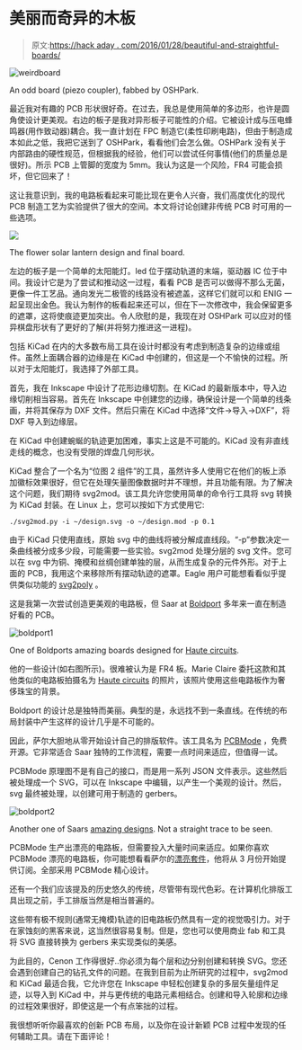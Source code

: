 # 美丽而奇异的木板

> 原文:[https://hack aday . com/2016/01/28/beautiful-and-straightful-boards/](https://hackaday.com/2016/01/28/beautiful-and-bizarre-boards/)

![weirdboard](../Images/28f57cd2d8afe625a4075688c1c60d7a.png)

An odd board (piezo coupler), fabbed by OSHPark.

最近我对有趣的 PCB 形状很好奇。在过去，我总是使用简单的多边形，也许是圆角使设计更美观。右边的板子是我对异形板子可能性的介绍。它被设计成与压电蜂鸣器(用作致动器)耦合。我一直计划在 FPC 制造它(柔性印刷电路)，但由于制造成本如此之低，我把它送到了 OSHPark，看看他们会怎么做。OSHPark 没有关于内部路由的硬性规范，但根据我的经验，他们可以尝试任何事情(他们的质量总是很好)。所示 PCB 上管脚的宽度为 5mm。我认为这是一个风险，FR4 可能会损坏，但它回来了！

这让我意识到，我的电路板看起来可能比现在更令人兴奋，我们高度优化的现代 PCB 制造工艺为实验提供了很大的空间。本文将讨论创建非传统 PCB 时可用的一些选项。

![](../Images/36969d00835941e152aadd333b1e521b.png)

The flower solar lantern design and final board.

左边的板子是一个简单的太阳能灯。led 位于摆动轨道的末端，驱动器 IC 位于中间。我设计它是为了尝试和推动这一过程，看看 PCB 是否可以做得不那么无菌，更像一件工艺品。通向发光二极管的线路没有被遮盖，这样它们就可以和 ENIG 一起呈现出金色。我认为制作的板看起来还可以，但在下一次修改中，我会保留更多的遮罩，这将使痕迹更加突出。令人欣慰的是，我现在对 OSHPark 可以应对的怪异棋盘形状有了更好的了解(并将努力推进这一进程)。

包括 KiCad 在内的大多数布局工具在设计时都没有考虑到制造复杂的边缘或组件。虽然上面耦合器的边缘是在 KiCad 中创建的，但这是一个不愉快的过程。所以对于太阳能灯，我选择了外部工具。

首先，我在 Inkscape 中设计了花形边缘切割。在 KiCad 的最新版本中，导入边缘切削相当容易。首先在 Inkscape 中创建您的边缘，确保设计是一个简单的线条画，并将其保存为 DXF 文件。然后只需在 KiCad 中选择“文件->导入->DXF”，将 DXF 导入到边缘层。

在 KiCad 中创建蜿蜒的轨迹更加困难，事实上这是不可能的。KiCad 没有非直线走线的概念，也没有受限的焊盘几何形状。

KiCad 整合了一个名为“位图 2 组件”的工具，虽然许多人使用它在他们的板上添加徽标效果很好，但它在处理矢量图像数据时并不理想，并且功能有限。为了解决这个问题，我们期待 svg2mod。该工具允许您使用简单的命令行工具将 svg 转换为 KiCad 封装。在 Linux 上，您可以按如下方式使用它:

```
./svg2mod.py -i ~/design.svg -o ~/design.mod -p 0.1
```

由于 KiCad 只使用直线，原始 svg 中的曲线将被分解成直线段。“-p”参数决定一条曲线被分成多少段，可能需要一些实验。svg2mod 处理分层的 svg 文件。您可以在 svg 中为铜、掩模和丝绸创建单独的层，从而生成复杂的元件外形。对于上面的 PCB，我用这个来移除所有摆动轨迹的遮罩。Eagle 用户可能想看看似乎提供类似功能的 [svg2poly](https://github.com/cmonr/Eagle-ULPs) 。

这是我第一次尝试创造更美观的电路板，但 Saar at [Boldport](http://www.boldport.com/) 多年来一直在制造好看的 PCB。

![boldport1](../Images/93a8975feafc764d845e8c892f69ab43.png)

One of Boldports amazing boards designed for [Haute circuits](http://boldport.com/hautecircuits).

他的一些设计(如右图所示)。很难被认为是 FR4 板。Marie Claire 委托这款和其他类似的电路板拍摄名为 [Haute circuits](http://www.boldport.com/blog/2015/11/25/haute-circuits) 的照片，该照片使用这些电路板作为奢侈珠宝的背景。

Boldport 的设计总是独特而美丽。典型的是，永远找不到一条直线。在传统的布局封装中产生这样的设计几乎是不可能的。

因此，萨尔大胆地从零开始设计自己的排版软件。该工具名为 [PCBMode](http://pcbmode.com/) ，免费开源。它非常适合 Saar 独特的工作流程，需要一点时间来适应，但值得一试。

PCBMode 原理图不是有自己的接口，而是用一系列 JSON 文件表示。这些然后被处理成一个 SVG，可以在 Inkscape 中编辑，以产生一个美观的设计。然后，svg 最终被处理，以创建可用于制造的 gerbers。

![boldport2](../Images/1d4dd141233a841fbdc47840ecfc79de.png)

Another one of Saars [amazing designs](http://boldport.com/nutclough). Not a straight trace to be seen.

PCBMode 生产出漂亮的电路板，但需要投入大量时间来适应。如果你喜欢 PCBMode 漂亮的电路板，你可能想看看萨尔的[漂亮套件](https://boldport.cratejoy.com/)，他将从 3 月份开始提供订阅。全部采用 PCBMode 精心设计。

还有一个我们应该提及的历史悠久的传统，尽管带有现代色彩。在计算机化排版工具出现之前，手工排版当然是相当普遍的。

这些带有极不规则(通常无掩模)轨迹的旧电路板仍然具有一定的视觉吸引力。对于在家蚀刻的黑客来说，这当然很容易复制。但是，您也可以使用商业 fab 和工具将 SVG 直接转换为 gerbers 来实现类似的美感。

为此目的，Cenon 工作得很好..你必须为每个层和边分别创建和转换 SVG。您还会遇到创建自己的钻孔文件的问题。在我到目前为止所研究的过程中，svg2mod 和 KiCad 最适合我，它允许您在 Inkscape 中轻松创建复杂的多层矢量组件足迹，以导入到 KiCad 中，并与更传统的电路元素相结合。创建和导入轮廓和边缘的过程效果很好，即使这是一个有点笨拙的过程。

我很想听听你最喜欢的创新 PCB 布局，以及你在设计新颖 PCB 过程中发现的任何辅助工具。请在下面评论！